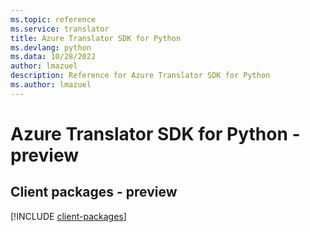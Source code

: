 ```yaml
---
ms.topic: reference
ms.service: translator
title: Azure Translator SDK for Python
ms.devlang: python
ms.data: 10/28/2022
author: lmazuel
description: Reference for Azure Translator SDK for Python
ms.author: lmazuel
---
```

# Azure Translator SDK for Python - preview

## Client packages - preview
[!INCLUDE [client-packages](translator-client-index.md)]